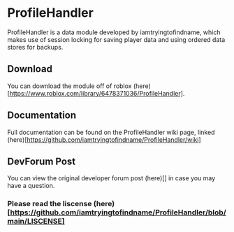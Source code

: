# ProfileHandler

ProfileHandler is a data module developed by iamtryingtofindname, which makes use of session locking for saving player data and using ordered data stores for backups.

## Download
You can download the module off of roblox (here)[https://www.roblox.com/library/6478371036/ProfileHandler].

## Documentation
Full documentation can be found on the ProfileHandler wiki page, linked (here)[https://github.com/iamtryingtofindname/ProfileHandler/wiki]

## DevForum Post
You can view the original developer forum post (here)[] in case you may have a question.

### Please read the liscense (here)[https://github.com/iamtryingtofindname/ProfileHandler/blob/main/LISCENSE]
